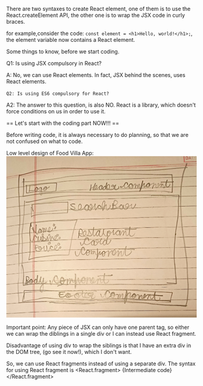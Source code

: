 There are two syntaxes to create React element, one of them is to use the React.createElement API, the other one is to wrap the JSX code in curly braces. 

for example,consider the code: `const element = <h1>Hello, world!</h1>;`, the element variable now contains a React element. 

Some things to know, before we start coding.

Q1: Is using JSX compulsory in React?

A: No, we can use React elements. In fact, JSX behind the scenes, uses React elements.

`Q2: Is using ES6 compulsory for React?`

A2: The answer to this question, is also NO. React is a library, which doesn't force conditions on us in order to use it.

== Let's start with the coding part NOW!!! ==

Before writing code, it is always necessary to do planning, so that we are not confused on what to code.

Low level design of Food Villa App: ![Low_level_of_FoodVilla_App](LLD_OF_FOODVILLA_APP.jpg)

Important point: Any piece of JSX can only have one parent tag, so either we can wrap the diblings in a single div or I can instead use React fragment.

Disadvantage of using div to wrap the siblings is that I have an extra div in the DOM tree, (go see it now!), which I don't want.

So, we can use React fragments instead of using a separate div. The syntax for using React fragment is <React.fragment> {Intermediate code} </React.fragment>

